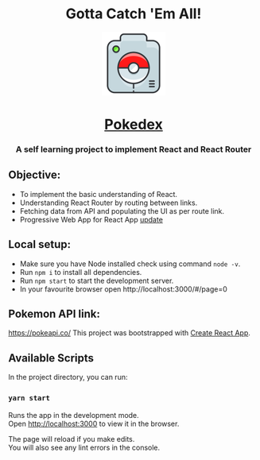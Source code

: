 <h1 align="center">Gotta Catch 'Em All!</h1>
<p align="center">
  <img  alt="Pokedex" height="128px" width="128px" src="https://raw.githubusercontent.com/Mondal10/Pokedex/master/public/assets/logo-128.png">
</p>
<h1 align="center"><a href="https://mondal10.github.io/Pokedex/#/page=0">Pokedex</a></h1>

<h3 align="center">A self learning project to implement React and React Router</h3>

## Objective:
- To implement the basic understanding of React.
- Understanding React Router by routing between links.
- Fetching data from API and populating the UI as per route link.
- Progressive Web App for React App [update](https://reactjs.org/blog/2017/05/18/whats-new-in-create-react-app.html#progressive-web-apps-by-default)

## Local setup:
- Make sure you have Node installed check using command `node -v`.
- Run `npm i` to install all dependencies.
- Run `npm start` to start the development server.
- In your favourite browser open http://localhost:3000/#/page=0

## Pokemon API link:
https://pokeapi.co/
This project was bootstrapped with [Create React App](https://github.com/facebook/create-react-app).

## Available Scripts

In the project directory, you can run:

### `yarn start`

Runs the app in the development mode.<br />
Open [http://localhost:3000](http://localhost:3000) to view it in the browser.

The page will reload if you make edits.<br />
You will also see any lint errors in the console.

